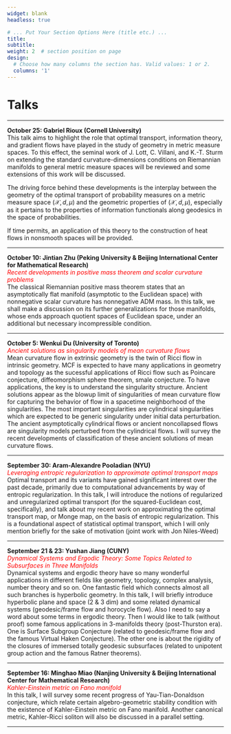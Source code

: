 ```yaml
---
widget: blank
headless: true

# ... Put Your Section Options Here (title etc.) ...
title: 
subtitle: 
weight: 2  # section position on page
design:
  # Choose how many columns the section has. Valid values: 1 or 2.
  columns: '1'
---
```

# Talks

---

**October 25: Gabriel Rioux (Cornell University)**<br>
This talk aims to highlight the role that optimal transport, information theory, and gradient flows have played in the study of geometry in metric measure spaces. To this effect, the seminal work of J. Lott, C. Villani, and K.-T. Sturm on extending the standard curvature-dimensions conditions on Riemannian manifolds to general metric measure spaces will be reviewed and some extensions of this work will be discussed.

The driving force behind these developments is the interplay between the geometry of the optimal transport of probability measures on a metric measure space $(\mathcal X, d, \mu)$ and the geometric properties of $(\mathcal X, d, \mu)$, especially as it pertains to the properties of information functionals along geodesics in the space of probabilities.

If time permits, an application of this theory to the construction of heat flows in nonsmooth spaces will be provided.


---

**October 10: Jintian Zhu (Peking University & Beijing International Center for Mathematical Research)**<br>
<span style="color:red">*Recent developments in positive mass theorem and scalar curvature problems*</span><br>
The classical Riemannian positive mass theorem states that an asymptotically flat manifold (asymptotic to the Euclidean space) with nonnegative scalar curvature has nonnegative ADM mass. In this talk, we shall make a discussion on its further generalizations for those manifolds, whose ends approach quotient spaces of Euclidean space, under an additional but necessary incompressible condition. 

---

**October 5: Wenkui Du (University of Toronto)**<br>
<span style="color:red">*Ancient solutions as singularity models of mean curvature flows*</span><br>
Mean curvature flow in extrinsic geometry is the twin of Ricci flow in intrinsic geometry. MCF is expected to have many applications in geometry and topology as the sucessful applications of Ricci flow such as  Poincare conjecture, diffeomorphism sphere theorem, smale conjecture. To have applications, the key is to understand the singularity structure.  Ancient solutions appear as the blowup limit of singularities of mean curvature flow for  capturing the behavior of flow in a spacetime neighborhood of the singularities. The most important singularities are cylindrical singularities which are expected to be generic singularity under initial data perturbation. The ancient asymptotically cylindrical flows or ancient noncollapsed flows are singularity models perturbed from the cylindrical flows. I will survey the recent developments of classification of these ancient solutions of mean curvature flows.

---

**September 30: Aram-Alexandre Pooladian (NYU)**<br>
<span style="color:red">*Leveraging entropic regularization to approximate optimal transport maps*</span><br>
Optimal transport and its variants have gained significant interest over the past decade, primarily due to computational advancements by way of entropic regularization. In this talk, I will introduce the notions of regularized and unregularized optimal transport (for the squared-Euclidean cost, specifically), and talk about my recent work on approximating the optimal transport map, or Monge map, on the basis of entropic regularization. This is a foundational aspect of statistical optimal transport, which I will only mention briefly for the sake of motivation (joint work with Jon Niles-Weed)


---

**September 21 & 23: Yushan Jiang (CUNY)**<br>
<span style="color:red">*Dynamical Systems and Ergodic Theory: Some Topics Related to Subsurfaces in Three Manifolds*</span><br>
Dynamical systems and ergodic theory have so many wonderful applications in different fields like geometry, topology, complex analysis, number theory and so on. One fantastic field which connects almost all such branches is hyperbolic geometry. In this talk, I will briefly introduce hyperbolic plane and space (2 & 3 dim) and some related dynamical systems (geodesic/frame flow and horocycle flow). Also I need to say a word about some terms in ergodic theory. Then I would like to talk (without proof) some famous applications in 3-manifolds theory (post-Thurston era). One is Surface Subgroup Conjecture (related to geodesic/frame flow and the famous Virtual Haken Conjecture). The other one is about the rigidity of the closures of immersed totally geodesic subsurfaces (related to unipotent group action and the famous Ratner theorems).

---

**September 16: Minghao Miao (Nanjing University & Beijing International Center for Mathematical Research)**<br> 
<span style="color:red">*Kahler-Einstein metric on Fano manifold*</span><br>
In this talk, I will survey some recent progress of Yau-Tian-Donaldson conjecture, which relate certain algebro-geometric stability condition with the existence of Kahler-Einstein metric on Fano manifold. Another canonical metric, Kahler-Ricci soliton will also be discussed in a parallel setting.

---
